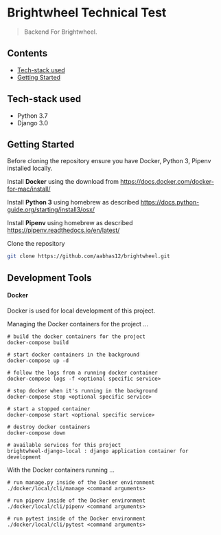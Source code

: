 # Brightwheel Technical Test
> Backend For Brightwheel.

## Contents
- [Tech-stack used](#tech-stack-used)
- [Getting Started](#getting-started)


## Tech-stack used

- Python 3.7
- Django 3.0


## Getting Started

Before cloning the repository ensure you have Docker, Python 3, Pipenv installed locally.

Install **Docker** using the download from https://docs.docker.com/docker-for-mac/install/

Install **Python 3** using homebrew as described https://docs.python-guide.org/starting/install3/osx/

Install **Pipenv** using homebrew as described https://pipenv.readthedocs.io/en/latest/

Clone the repository
```sh
git clone https://github.com/aabhas12/brightwheel.git

```

## Development Tools

#### Docker

Docker is used for local development of this project.

Managing the Docker containers for the project ...

```
# build the docker containers for the project
docker-compose build

# start docker containers in the background
docker-compose up -d

# follow the logs from a running docker container
docker-compose logs -f <optional specific service>

# stop docker when it's running in the background
docker-compose stop <optional specific service>

# start a stopped container
docker-compose start <optional specific service>

# destroy docker containers
docker-compose down

# available services for this project
brightwheel-django-local : django application container for development
```

With the Docker containers running ...

```
# run manage.py inside of the Docker environment
./docker/local/cli/manage <command arguments>

# run pipenv inside of the Docker environment
./docker/local/cli/pipenv <command arguments>

# run pytest inside of the Docker environment
./docker/local/cli/pytest <command arguments>
```
